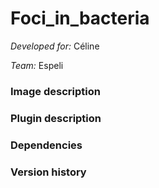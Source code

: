 # Foci_in_bacteria

*Developed for:* Céline

*Team:* Espeli




### Image description

### Plugin description

### Dependencies

### Version history


